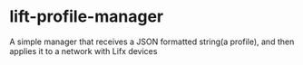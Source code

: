 # lift-profile-manager
A simple manager that receives a JSON formatted string(a profile), and then applies it to a network with Lifx devices
